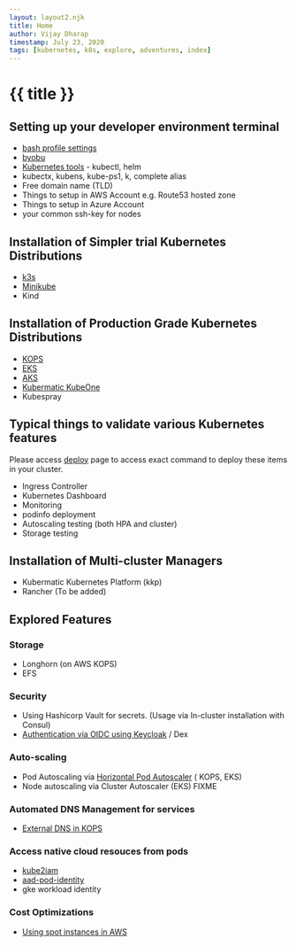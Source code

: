 ```yaml
---
layout: layout2.njk
title: Home
author: Vijay Dharap
timestamp: July 23, 2020 
tags: [kubernetes, k8s, explore, adventures, index]
---
```


# {{ title }}

## Setting up your developer environment terminal
* [bash profile settings](./bash-settings)
* [byobu](./byobu)
* [Kubernetes tools](./kube-tools) - kubectl, helm
* kubectx, kubens, kube-ps1, k, complete alias
* Free domain name (TLD)
* Things to setup in AWS Account e.g. Route53 hosted zone
* Things to setup in Azure Account
* your common ssh-key for nodes

## Installation of Simpler trial Kubernetes Distributions
* [k3s](./k3s)
* [Minikube](./minikube)
* Kind

## Installation of Production Grade Kubernetes Distributions
* [KOPS](./kops)
* [EKS](./eks)
* [AKS](./aks)
* [Kubermatic KubeOne](./kubeone)
* Kubespray

## Typical things to validate various Kubernetes features

Please access [deploy](./deploy) page to access exact command to deploy these items in your cluster. 

* Ingress Controller
* Kubernetes Dashboard
* Monitoring
* podinfo deployment
* Autoscaling testing (both HPA and cluster)
* Storage testing

## Installation of Multi-cluster Managers
* Kubermatic Kubernetes Platform (kkp)
* Rancher (To be added)

## Explored Features

### Storage
* Longhorn (on AWS KOPS)
* EFS

### Security
* Using Hashicorp Vault for secrets. (Usage via In-cluster installation with Consul)
* [Authentication via OIDC using Keycloak](./oauth/) / Dex

### Auto-scaling
* Pod Autoscaling via [Horizontal Pod Autoscaler](./hpa) ( KOPS, EKS)
* Node autoscaling via Cluster Autoscaler (EKS) FIXME

### Automated DNS Management for services
* [External DNS in KOPS](./external-dns)

### Access native cloud resouces from pods
* [kube2iam](./cloud-access/kube2iam) 
* [aad-pod-identity](./cloud-access/aad-pod-identity)
* gke workload identity

### Cost Optimizations
* [Using spot instances in AWS](./aws-spot-instances)
